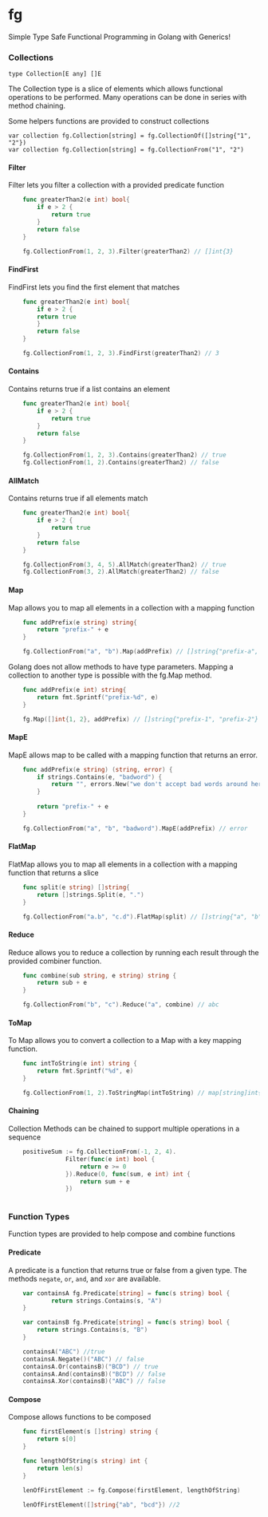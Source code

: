 # fg

Simple Type Safe Functional Programming in Golang with Generics! 

### Collections

```golang
type Collection[E any] []E
```

The Collection type is a slice of elements which allows functional operations to be performed. Many operations can be done in series with method chaining. 

Some helpers functions are provided to construct collections

```golang
var collection fg.Collection[string] = fg.CollectionOf([]string{"1", "2"})
var collection fg.Collection[string] = fg.CollectionFrom("1", "2")
```

#### Filter

Filter lets you filter a collection with a provided predicate function

```go
    func greaterThan2(e int) bool{
        if e > 2 {
            return true
        }
        return false
    }

    fg.CollectionFrom(1, 2, 3).Filter(greaterThan2) // []int{3}
```

#### FindFirst

FindFirst lets you find the first element that matches 

```go
    func greaterThan2(e int) bool{
        if e > 2 {
        return true
        }
        return false
    }

    fg.CollectionFrom(1, 2, 3).FindFirst(greaterThan2) // 3
```

#### Contains

Contains returns true if a list contains an element

```go
    func greaterThan2(e int) bool{
        if e > 2 {
            return true
        }
        return false
    }

    fg.CollectionFrom(1, 2, 3).Contains(greaterThan2) // true
    fg.CollectionFrom(1, 2).Contains(greaterThan2) // false
```

#### AllMatch

Contains returns true if all elements match

```go
    func greaterThan2(e int) bool{
        if e > 2 {
            return true
        }
        return false
    }

    fg.CollectionFrom(3, 4, 5).AllMatch(greaterThan2) // true
    fg.CollectionFrom(3, 2).AllMatch(greaterThan2) // false
```

#### Map

Map allows you to map all elements in a collection with a mapping function

```go
    func addPrefix(e string) string{
        return "prefix-" + e
    }

    fg.CollectionFrom("a", "b").Map(addPrefix) // []string{"prefix-a", "prefix-b"}
```

Golang does not allow methods to have type parameters. Mapping a collection to another type is possible with the fg.Map method. 

```go
    func addPrefix(e int) string{
        return fmt.Sprintf("prefix-%d", e)
    }

    fg.Map([]int{1, 2}, addPrefix) // []string{"prefix-1", "prefix-2"}
```

#### MapE

MapE allows map to be called with a mapping function that returns an error.

```go
    func addPrefix(e string) (string, error) {
		if strings.Contains(e, "badword") {
			return "", errors.New("we don't accept bad words around here")
        }   
		
        return "prefix-" + e
    }

    fg.CollectionFrom("a", "b", "badword").MapE(addPrefix) // error
```

#### FlatMap

FlatMap allows you to map all elements in a collection with a mapping function that returns a slice

```go
    func split(e string) []string{
		return []strings.Split(e, ".")
    }

    fg.CollectionFrom("a.b", "c.d").FlatMap(split) // []string{"a", "b", "c", "d"}
```

#### Reduce

Reduce allows you to reduce a collection by running each result through the provided combiner function.

```go
    func combine(sub string, e string) string {
        return sub + e
    }

    fg.CollectionFrom("b", "c").Reduce("a", combine) // abc
```

#### ToMap

To Map allows you to convert a collection to a Map with a key mapping function. 

```go
    func intToString(e int) string {
        return fmt.Sprintf("%d", e)
    }

    fg.CollectionFrom(1, 2).ToStringMap(intToString) // map[string]int{"1": 1, "2": 2}
```

#### Chaining

Collection Methods can be chained to support multiple operations in a sequence

```go
    positiveSum := fg.CollectionFrom(-1, 2, 4).
                Filter(func(e int) bool {
                    return e >= 0 
                }).Reduce(0, func(sum, e int) int {
                    return sum + e
                })
                

```

### Function Types

Function types are provided to help compose and combine functions

#### Predicate

A predicate is a function that returns true or false from a given type. The methods `negate`, `or`, `and`, and `xor` are available.    

```go
    var containsA fg.Predicate[string] = func(s string) bool {
	    	return strings.Contains(s, "A")
    }

    var containsB fg.Predicate[string] = func(s string) bool {
        return strings.Contains(s, "B")
    }

    containsA("ABC") //true
	containsA.Negate()("ABC") // false
    containsA.Or(containsB)("BCD") // true
    containsA.And(containsB)("BCD") // false
    containsA.Xor(containsB)("ABC") // false
```

#### Compose

Compose allows functions to be composed 

```go
    func firstElement(s []string) string {
        return s[0]
    }

    func lengthOfString(s string) int {
        return len(s)
    }

	lenOfFirstElement := fg.Compose(firstElement, lengthOfString)

    lenOfFirstElement([]string{"ab", "bcd"}) //2
```


